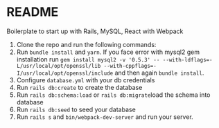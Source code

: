 # README

Boilerplate to start up with Rails, MySQL, React with Webpack

1. Clone the repo and run the following commands:
2. Run `bundle install` and `yarn`. If you face error with mysql2 gem installation run `gem install mysql2 -v '0.5.3' -- --with-ldflags=-L/usr/local/opt/openssl/lib --with-cppflags=-I/usr/local/opt/openssl/include` and then again `bundle install`.<br/>
3. Configure `database.yml` with your db credentials<br/>
4. Run `rails db:create` to create the database<br/>
5. Run `rails db:schema:load` or `rails db:migrate`load the schema into database<br/>
6. Run `rails db:seed` to seed your database<br/>
7. Run `rails s` and `bin/webpack-dev-server` and run your server.
